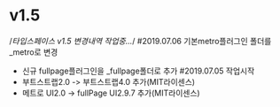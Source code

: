 # v1.5
 /*타입스페이스 v1.5 변경내역 작업중...*/ 
 #2019.07.06 기본metro플러그인 폴더를 _metro로 변경
 - 신규 fullpage플러그인을 _fullpage폴더로 추가
 #2019.07.05 작업시작
 - 부트스트랩2.0 -> 부트스트랩4.0 추가(MIT라이센스)
 - 메트로 UI2.0 -> fullPage UI2.9.7 추가(MIT라이센스)